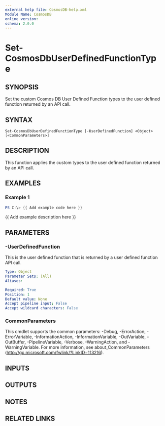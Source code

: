 ```yaml
---
external help file: CosmosDB-help.xml
Module Name: CosmosDB
online version:
schema: 2.0.0
---
```


# Set-CosmosDbUserDefinedFunctionType

## SYNOPSIS
Set the custom Cosmos DB User Defined Function types to the user
defined function returned by an API call.

## SYNTAX

```
Set-CosmosDbUserDefinedFunctionType [-UserDefinedFunction] <Object> [<CommonParameters>]
```

## DESCRIPTION
This function applies the custom types to the user defined function
returned by an API call.

## EXAMPLES

### Example 1
```powershell
PS C:\> {{ Add example code here }}
```

{{ Add example description here }}

## PARAMETERS

### -UserDefinedFunction
This is the user defined function that is returned by a user
defined function API call.

```yaml
Type: Object
Parameter Sets: (All)
Aliases:

Required: True
Position: 1
Default value: None
Accept pipeline input: False
Accept wildcard characters: False
```

### CommonParameters
This cmdlet supports the common parameters: -Debug, -ErrorAction, -ErrorVariable, -InformationAction, -InformationVariable, -OutVariable, -OutBuffer, -PipelineVariable, -Verbose, -WarningAction, and -WarningVariable.
For more information, see about_CommonParameters (http://go.microsoft.com/fwlink/?LinkID=113216).

## INPUTS

## OUTPUTS

## NOTES

## RELATED LINKS

